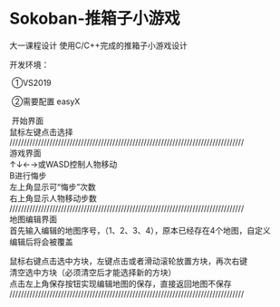 # Sokoban-推箱子小游戏
大一课程设计 使用C/C++完成的推箱子小游戏设计

开发环境：

​	①VS2019

​	②需要配置	easyX



​	开始界面  
鼠标左键点击选择  
//////////////////////////////////////////////////////////////////////////////////  
​	游戏界面  
↑↓←→或WASD控制人物移动  
B进行悔步  
左上角显示可“悔步”次数  
右上角显示人物移动步数  
//////////////////////////////////////////////////////////////////////////////////  
​	地图编辑界面  
首先输入编辑的地图序号，（1、2、3、4），原本已经存在4个地图，自定义  
编辑后将会被覆盖    


鼠标右键点击选中方块，左键点击或者滑动滚轮放置方块，再次右键  
清空选中方块（必须清空后才能选择新的方块）  
点击左上角保存按钮实现编辑地图的保存，直接返回地图不保存  
//////////////////////////////////////////////////////////////////////////////////  
